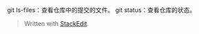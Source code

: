 git ls-files：查看仓库中的提交的文件。
git status：查看仓库的状态。



> Written with [StackEdit](https://stackedit.io/).
<!--stackedit_data:
eyJoaXN0b3J5IjpbMTgyNzMyOTMyNF19
-->